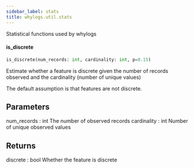 ```yaml
---
sidebar_label: stats
title: whylogs.util.stats
---
```


Statistical functions used by whylogs

#### is\_discrete

```python
is_discrete(num_records: int, cardinality: int, p=0.15)
```

Estimate whether a feature is discrete given the number of records
observed and the cardinality (number of unique values)

The default assumption is that features are not discrete.

Parameters
----------
num_records : int
    The number of observed records
cardinality : int
    Number of unique observed values

Returns
-------
discrete : bool
    Whether the feature is discrete

